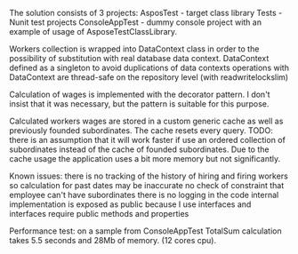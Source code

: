 The solution consists of 3 projects:
AsposTest - target class library 
Tests - Nunit test projects
ConsoleAppTest - dummy console project with an example of usage of AsposeTestClassLibrary.

Workers collection is wrapped into DataContext class in order to the possibility of substitution with real database data context.
DataContext defined as a singleton to avoid duplications of data contexts
operations with DataContext are thread-safe on the repository level (with readwritelockslim)

Calculation of wages is implemented with the decorator pattern. I don't insist that it was necessary, but the pattern is suitable for this purpose. 

Calculated workers wages are stored in a custom generic cache as well as previously founded subordinates. The cache resets every query.
TODO: there is an assumption that it will work faster if use an ordered collection of subordinates instead of the cache of founded subordinates.
Due to the cache usage the application uses a bit more memory but not significantly.

Known issues:
there is no tracking of the history of hiring and firing workers so calculation for past dates may be inaccurate
no check of constraint that employee can't have subordinates
there is no logging in the code
internal implementation is exposed as public because I use interfaces and interfaces require public methods and properties


Performance test:
on a sample from ConsoleAppTest TotalSum calculation takes 5.5 seconds and 28Mb of memory. (12 cores cpu).
